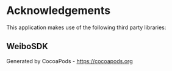 # Acknowledgements
This application makes use of the following third party libraries:

## WeiboSDK


Generated by CocoaPods - https://cocoapods.org
